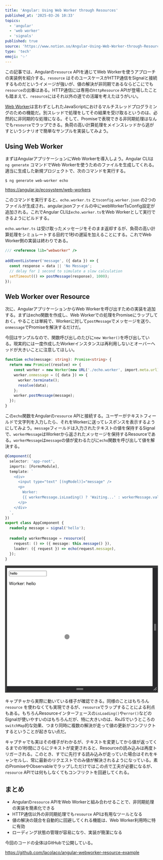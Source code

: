 ```yaml
---
title: 'Angular: Using Web Worker through Resources'
published_at: '2025-03-26 10:33'
topics:
  - 'angular'
  - 'web worker'
  - 'signals'
published: true
source: 'https://www.notion.so/Angular-Using-Web-Worker-through-Resources-1c23521b014a8006826df570a3e9e91c'
type: 'tech'
emoji: '✨'
---
```


この記事では、Angularの`resource` APIを通じてWeb Workerを使うアプローチの実装例を紹介する。`resource` はそのユースケースがHTTP通信をSignalと接続するものだというイメージが強いが、値の解決が非同期であるならどこにでも`resource`の出番はある。HTTP通信には専用の`httpResource` APIが登場したことも踏まえて、`resource`にはそれ以外の道での活躍を考えたほうがいい。

[Web Worker](https://developer.mozilla.org/ja/docs/Web/API/Web_Workers_API)は言わずとしれたJavaScriptにおけるマルチスレッドプログラミングのための機能だ。別スレッドで処理をしてその結果を受け取るというのは、必然的に非同期的な処理になる。そして、Promiseで表現できる非同期処理はなんでも`resource`でラップできる。負荷の高い計算処理をメインスレッドから逃がすというシナリオで簡単なサンプルを実装してみよう。

## Using Web Worker

まずはAngularアプリケーションにWeb Workerを導入しよう。Angular CLIは `ng generate` コマンドでWeb Workerを使うためのファイルを生成してくれる。適当に生成した新規プロジェクトで、次のコマンドを実行する。

```shell
$ ng generate web-worker echo
```

https://angular.jp/ecosystem/web-workers

このコマンドを実行すると、`echo.worker.ts` と`tsconfig.worker.json` の2つのファイルが生成され、angular.jsonファイルの中にwebWorkerTsConfig設定が追加される。これでAngular CLIは`echo.worker.ts`をWeb Workerとして実行できるようにビルドする。

`echo.worker.ts` は受け取ったメッセージをそのまま返却するが、負荷の高い計算処理をシミュレートする目的で1秒の遅延を加えることにする。これでWeb Worker側の実装は終わりである。

```typescript
/// <reference lib="webworker" />

addEventListener('message', ({ data }) => {
  const response = data || 'No Message';
  // delay for 1 second to simulate a slow calculation
  setTimeout(() => postMessage(response), 1000);
});
```

## Web Worker over Resource

次に、AngularアプリケーションからWeb Workerを呼び出すための実装を追加する。まずはecho関数を作成し、Web Workerでの処理をPromiseにラップしておく。やることは単純で、Workerに対して`postMessage`でメッセージを送り、`onmessage`でPromiseを解決するだけだ。

今回はサンプルなので、関数呼び出しのたびに`new Worker()`を呼び出している。現実的には一度作成したWorkerインスタンスは再利用しないとオーバーヘッドが大きいことに注意してほしい。

```typescript
function echo(message: string): Promise<string> {
  return new Promise((resolve) => {
    const worker = new Worker(new URL('./echo.worker', import.meta.url));
    worker.onmessage = ({ data }) => {
      worker.terminate();
      resolve(data);
    };
    worker.postMessage(message);
  });
}
```

この`echo`関数をAngularの`resource` APIと接続する。ユーザーがテキストフィールドで文字列を入力したら、それをWorkerに送ってレスポンスを表示するようにしてみよう。`message`フィールドは入力されたテキストの値を保持するSignalで、`workerMessage`はWorkerから返されたメッセージを保持するResourceである。`workerMessage`は`message`の値が変わるたびに`echo`関数を呼び出して値を解決する。

```typescript
@Component({
  selector: 'app-root',
  imports: [FormsModule],
  template: `
    <div>
      <input type="text" [(ngModel)]="message" />
      <p>
        Worker:
        {{ workerMessage.isLoading() ? 'Waiting...' : workerMessage.value() }}
      </p>
    </div>
  `,
})
export class AppComponent {
  readonly message = signal('hello');

  readonly workerMessage = resource({
    request: () => ({ message: this.message() }),
    loader: ({ request }) => echo(request.message),
  });
}
```

![](/images/angular-using-web-worker-through-resource/3c6255ea-b6c7-4055-8126-638d2819f0c3/b4c6abe2-5bb0-41d4-a5c8-4578a74260f3.gif)

キャプチャから実際に動いている様子が確認できる。同様のことはもちろん`resource` を使わなくても実現できるが、`resource`でラップすることによる利点もある。もちろんResourceインターフェースの`isLoading()`や`error()`などのSignalが使いやすいのはもちろんだが、特に大きいのは、RxJSでいうところの`switchMap`的な効果、つまり同時に複数の解決が走って値の更新がコンフリクトするということが起きない点だ。

キャプチャでも実はその様子がわかるが、テキストを変更してから値が返ってくるまでの1秒間にさらにテキストが変更されると、Resourceの読み込みは再度トリガーされる。このとき、すでに先行する読み込みが走っていた場合はそれをキャンセルし、常に最新のリクエストでのみ値が解決されるようになっている。素のPromiseやObservableでラップしただけではこの点で工夫が必要になるが、`resource` APIでは何もしなくてもコンフリクトを回避してくれる。

## まとめ

- Angularの`resource` APIをWeb Workerと組み合わせることで、非同期処理の実装を簡素化できる
- HTTP通信以外の非同期処理でも`resource` APIは有用なツールとなる
- 値の解決の競合を自動的に回避してくれる機能は、Web Worker利用時に特に有効
- ローディング状態の管理が容易になり、実装が簡潔になる

今回のコードの全体はGitHubで公開している。

https://github.com/lacolaco/angular-webworker-resource-example
